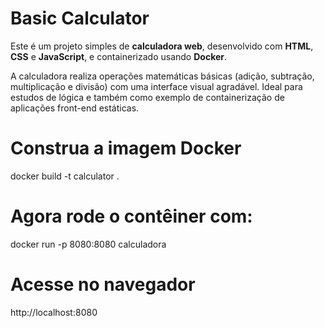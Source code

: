 # Basic Calculator 

Este é um projeto simples de **calculadora web**, desenvolvido com **HTML**, **CSS** e **JavaScript**, e containerizado usando **Docker**.

A calculadora realiza operações matemáticas básicas (adição, subtração, multiplicação e divisão) com uma interface visual agradável. Ideal para estudos de lógica e também como exemplo de containerização de aplicações front-end estáticas.

# Construa a imagem Docker
docker build -t calculator .

# Agora rode o contêiner com:
docker run -p 8080:8080 calculadora

# Acesse no navegador
http://localhost:8080